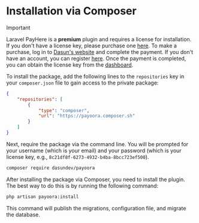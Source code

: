 # Installation via Composer

> [!IMPORTANT]
> Laravel PayHere is a **premium** plugin and requires a license for installation. If you don't have a license key, please purchase one [here](https://www.dasun.dev/checkout/payoora). To make a purchase, log in to [Dasun's website](https://www.dasun.dev/login) and complete the payment. If you don't have an account, you can register [here](https://www.dasun.dev/register). Once the payment is completed, you can obtain the license key from the [dashboard](https://www.dasun.dev/dashboard).

To install the package, add the following lines to the `repositories` key in your `composer.json` file to gain access to the private package:

```json
{
    "repositories": [
        {
            "type": "composer",
            "url": "https://payoora.composer.sh"
        }
    ]
}
```

Next, require the package via the command line. You will be prompted for your username (which is your email) and your password (which is your license key, e.g., `8c21df8f-6273-4932-b4ba-8bcc723ef500`).

```bash
composer require dasundev/payoora
```

After installing the package via Composer, you need to install the plugin. The best way to do this is by running the following command:
```bash
php artisan payoora:install
```

This command will publish the migrations, configuration file, and migrate the database.

